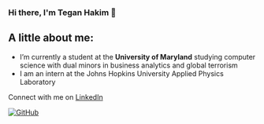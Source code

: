 ### Hi there, I'm Tegan Hakim 👋

## A little about me:

- I’m currently a student at the **University of Maryland** studying computer science with dual minors in business analytics and global terrorism
- I am an intern at the Johns Hopkins University Applied Physics Laboratory

Connect with me on <a rel="me" href="https://www.linkedin.com/in/tegan-hakim">LinkedIn</a>

[![GitHub](https://github-readme-stats.vercel.app/api?username=TeganHakim&show_icons=true&count_private=true&include_all_commits=true&custom_title=Tegan's&nbsp;GitHub&nbsp;Stats&rank_icon=percentile)](https://github.com/anuraghazra/github-readme-stats)
